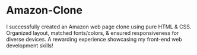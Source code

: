 # Amazon-Clone
I successfully created an Amazon web page clone using pure HTML &amp; CSS. Organized layout, matched fonts/colors, &amp; ensured responsiveness for diverse devices. A rewarding experience showcasing my front-end web development skills!
